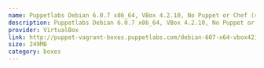 ```yaml
---
name: Puppetlabs Debian 6.0.7 x86_64, VBox 4.2.10, No Puppet or Chef (src)
description: Puppetlabs Debian 6.0.7 x86_64, VBox 4.2.10, No Puppet or Chef (<a href="http://github.com/puppetlabs/puppet-vagrant-boxes">src</a>)
provider: VirtualBox
link: http://puppet-vagrant-boxes.puppetlabs.com/debian-607-x64-vbox4210-nocm.box
size: 249MB
category: boxes
---
```

